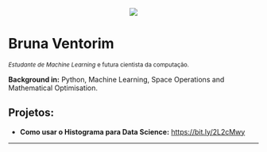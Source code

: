 

<p align="center">
  <img src="https://github.com/brunavent/analise_dados_clima/blob/master/banner.png">
</p>

# Bruna Ventorim
<sub>*Estudante de Machine Learning* e futura cientista da computação.</sub>


**Background in:** Python, Machine Learning, Space Operations and Mathematical Optimisation.


## Projetos:

* **Como usar o Histograma para Data Science:** https://bit.ly/2L2cMwy

---




